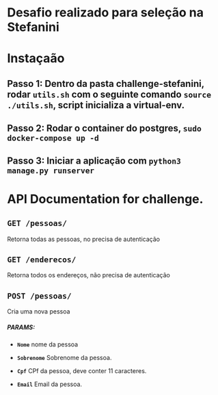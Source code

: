 # Desafio realizado para seleção na Stefanini

# Instaçaão
## Passo 1: Dentro da pasta challenge-stefanini, rodar `utils.sh` com o seguinte comando `source ./utils.sh`, script inicializa a virtual-env. 

## Passo 2: Rodar o container do postgres, `sudo docker-compose up -d`

## Passo 3: Iniciar a aplicação com `python3 manage.py runserver`


# API Documentation for challenge.

## `GET /pessoas/`

Retorna todas as pessoas, no precisa de autenticação

## `GET /enderecos/`

Retorna todos os endereços, não precisa de autenticação

## `POST /pessoas/`

Cria uma nova pessoa

##### PARAMS:

*  **`Nome`** nome da pessoa

*  **`Sobrenome`** Sobrenome da pessoa.

*  **`Cpf`** CPf da pessoa, deve conter 11 caracteres.

*  **`Email`** Email da pessoa.
